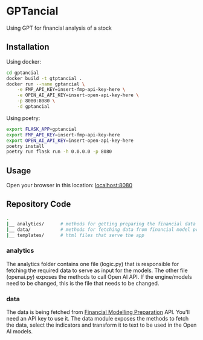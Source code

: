 # GPTancial

Using GPT for financial analysis of a stock

## Installation

Using docker:

```bash
cd gptancial
docker build -t gtptancial .
docker run --name gptancial \
    -e FMP_API_KEY=insert-fmp-api-key-here \
    -e OPEN_AI_API_KEY=insert-open-api-key-here \
    -p 8080:8080 \
    -d gptancial
```

Using poetry:

```bash
export FLASK_APP=gptancial
export FMP_API_KEY=insert-fmp-api-key-here
export OPEN_AI_API_KEY=insert-open-api-key-here
poetry install
poetry run flask run -h 0.0.0.0 -p 8080
```

## Usage

Open your browser in this location: [localhost:8080](http://localhost:8080)

## Repository Code

```bash
.
|__ analytics/      # methods for getting preparing the financial data and generate the open ai responses
|__ data/           # methods for fetching data from financial model preparation library
|__ templates/      # html files that serve the app
```

### analytics
The analytics folder contains one file (logic.py) that is responsible for fetching the required data to serve as input for the models. The other file (openai.py) exposes the methods to call Open AI API. If the engine/models need to be changed, this is the file that needs to be changed.

### data
The data is being fetched from [Financial Modelling Preparation](https://site.financialmodelingprep.com/developer/docs/) API. You'll need an API key to use it. The data module exposes the methods to fetch the data, select the indicators and transform it to text to be used in the Open AI models.
